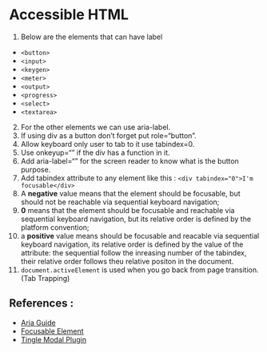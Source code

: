 # Accessible HTML

1. Below are the elements that can have label
  -  `<button>`
  -  `<input>`
  -  `<keygen>`
  -  `<meter>`
  -  `<output>`
  -  `<progress>`
  -  `<select>`
  -  `<textarea>`

2. For the other elements we can use aria-label.
3. If using div as a button don’t forget put role=“button”.
4. Allow keyboard only user to tab to it use tabindex=0.
5. Use onkeyup=“” if the div has a function in it.
6. Add aria-label=“” for the screen reader to know what is the button purpose.
7. Add tabindex attribute to any element like this : `<div tabindex="0">I'm focusable</div>`
  1. A **negative** value means that the element should be focusable, but should not be reachable via sequential keyboard navigation;
  2. **0** means that the element should be focusable and reachable via sequential keyboard navigation, but its relative order is defined by the platform convention;
  3. a **positive** value means should be focusable and reacable via sequential keyboard navigation, its relative order is defined by the value of the attribute: the sequential follow the inreasing number of the tabindex, their relative order follows theu relative positon in the document.
8. `document.activeElement` is used when you go back from page transition. (Tab Trapping)


## References :
- [Aria Guide](https://developer.mozilla.org/en-US/docs/Web/Accessibility/ARIA/Attributes/aria-live)
- [Focusable Element](https://github.com/jkup/focusable)
- [Tingle Modal Plugin](https://tingle.robinparisi.com)
